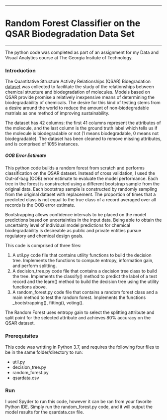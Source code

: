 -------------------------------------------------------
# Random Forest Classifier on the QSAR Biodegradation Data Set
-------------------------------------------------------
The python code was completed as part of an assignment for my Data and Visual Analytics course at The Georgia Insitute of Technology. 

### Introduction
The Quantitative Structure Activity Relationships (QSAR) Bidegradation [dataset](https://snap.stanford.edu/data/soc-sign-bitcoin-otc.html) was collected to facilitate the study of the relationships between chemical structure and biodegradation of molecules. Models based on QSAR provide promise a relatively inexpensive means of determining the biodegradability of chemicals. The desire for this kind of testing stems from a desire around the world to reduce the amount of non-biodegradable matrials as one method of improving sustainability.  

The dataset has 42 columns: the first 41 columns represent the attributes of the molecule, and the last column is the ground ­truth label which tells us if the molecule is biodegradable or not (1 means biodegradable, 0 means not biodegradable). The dataset has been cleaned to remove missing attributes, and is comprised of 1055 instances. 

##### OOB Error Estimate
This python code builds a random forest from scratch and performs classification on the QSAR dataset. Instead of cross validation, I used  the Out-of-bag (OOB) error estimate to evaluate the model performance. Each tree in the forest is constructed using a different bootstrap sample from the original data. Each bootstrap sample is constructed by randomly sampling from the original dataset with replacement. The proportion of times that a predicted class is not equal to the true class of a record averaged over all records is the OOB error estimate. 

Bootstrapping allows confidence intervals to be placed on the model predictions based on uncertainties in the input data. Being able to obtain the uncertainty level of individual model predictions for chemical biodegradability is desireable as public and private entities pursue regulatory and chemical design goals. 

This code is comprised of three files: 

1. A util.py code file that contains utility functions to build the decision tree. Implements the functions to compute entropy, information gain, and perform splitting.
2. A decision_tree.py code file that contains a decision tree class to build the tree. Implements the classify() method to predict the label of a test record and the learn() method to build the decision tree using the utility functions above. 
3. A random_forest.py code file that contains a random forest class and a main method to test the random forest. Implements the functions _bootstrapping(), fitting(), voting().

The Random Forest uses entropy gain to select the splitting attribute and split point for the selected attribute and achieves 80% accuracy on the QSAR dataset. 

### Prerequisites
This code was writting in Python 3.7, and requires the following four files to be in the same folder/directory to run:
* util.py
* decision_tree.py
* random_forest.py
* qsardata.csv

### Run
I used Spyder to run this code, however it can be ran from your favorite Python IDE. Simply run the random_forest.py code, and it will output the model results for the qsardata.csv file. 


